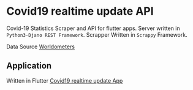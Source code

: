 # Covid19 realtime update API

Covid-19 Statistics Scraper and API for flutter apps.
Server written in `Python3-Djano REST Framework`.
Scrapper Written in `Scrappy` Framework.

Data Source [Worldometers](https://www.worldometers.info/coronavirus/)

## Application

Written in Flutter [Covid19 realtime update App](https://github.com/TariqueNasrullah/Covid-19_Live_Update_ap)